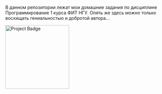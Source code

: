 В данном репозитории лежат мои домашние задания по дисциплине Программирование 1 курса ФИТ НГУ. Опять же здесь можно только восхищать гениальностью и добротой автора...

[<img src="https://ci.appveyor.com/api/projects/status/github/ptrvsrg/NSU_Homework_C?svg=true" alt="Project Badge" width="200">](https://ci.appveyor.com/project/ptrvsrg/nsu-homework-c/history)

